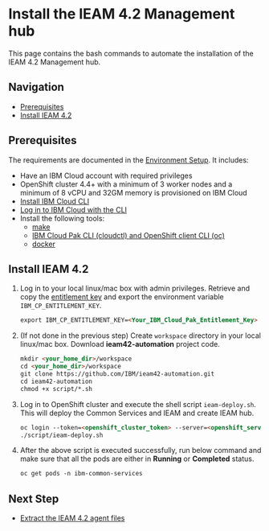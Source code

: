 # Install the IEAM 4.2 Management hub

This page contains the bash commands to automate the installation of the IEAM 4.2 Management hub.

## Navigation

- [Prerequisites](#prerequisites)
- [Install IEAM 4.2](#install-ieam-42)

## Prerequisites

The requirements are documented in the 
[Environment Setup](https://ibm.github.io/cloud-enterprise-examples/iac/setup-environment). It includes:

- Have an IBM Cloud account with required privileges
- OpenShift cluster 4.4+ with a minimum of 3 worker nodes and a minimum of 8 vCPU and 32GM memory is provisioned on IBM Cloud
- [Install IBM Cloud CLI](https://ibm.github.io/cloud-enterprise-examples/iac/setup-environment#install-ibm-cloud-cli)
- [Log in to IBM Cloud with the CLI](https://ibm.github.io/cloud-enterprise-examples/iac/setup-environment#login-to-ibm-cloud)
- Install the following tools:
  - [make](https://www.gnu.org/software/make/)
  - [IBM Cloud Pak CLI (cloudctl) and OpenShift client CLI (oc)](https://www.ibm.com/support/knowledgecenter/SSFKVV_4.2/cli/cloudctl_oc_cli.html)
  - [docker](https://www.ibm.com/links?url=https%3A%2F%2Fdocs.docker.com%2Fget-docker%2F)

## Install IEAM 4.2

1. Log in to your local linux/mac box with admin privileges. 
Retrieve and copy the [entitlement key](https://myibm.ibm.com/products-services/containerlibrary) and export the environment 
variable `IBM_CP_ENTITLEMENT_KEY`.

    ```markdown
    export IBM_CP_ENTITLEMENT_KEY=<Your_IBM_Cloud_Pak_Entitlement_Key>
    ```

2. (If not done in the previous step) Create `workspace` directory in your local linux/mac box. Download **ieam42-automation** project code.

    ```markdown
    mkdir <your_home_dir>/workspace
    cd <your_home_dir>/workspace
    git clone https://github.com/IBM/ieam42-automation.git
    cd ieam42-automation
    chmod +x script/*.sh
    ```

3. Log in to OpenShift cluster and execute the shell script `ieam-deploy.sh`. This will deploy the Common Services and IEAM and create IEAM hub.
   
    ```markdown
    oc login --token=<openshift_cluster_token> --server=<openshift_server_url>
    ./script/ieam-deploy.sh
    ```
   
4. After the above script is executed successfully, run below command and make sure that all the pods are either in **Running** 
or **Completed** status.

    ```markdown
    oc get pods -n ibm-common-services
    ```

## Next Step

- [Extract the IEAM 4.2 agent files](extract-edge-agent-files.md)
